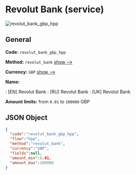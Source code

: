 
# Revolut Bank (service) 
![revolut_bank_gbp_hpp](https://static.openfintech.io/payment_methods/revolut_bank_gbp_hpp/logo.svg?w=400&c=v0.59.26#w200)  

## General 
 
**Code:** `revolut_bank_gbp_hpp` 
 
**Method:** `revolut_bank` 
 [show -->](/payment-methods/revolut_bank/) 
 
**Currency:** `GBP` [show -->](/currencies/GBP/) 
 
**Name:** 
 
:	[EN] Revolut Bank 
:	[RU] Revolut Bank 
:	[UK] Revolut Bank 
 
**Amount limits:** from `0.01` to `100000` GBP 

## JSON Object 

```json
{
  "code":"revolut_bank_gbp_hpp",
  "flow":"hpp",
  "method":"revolut_bank",
  "currency":"GBP",
  "fields":null,
  "amount_min":0.01,
  "amount_max":100000
}
```  
